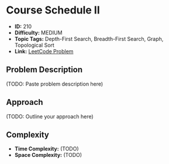 # Course Schedule II

- **ID:** 210
- **Difficulty:** MEDIUM
- **Topic Tags:** Depth-First Search, Breadth-First Search, Graph, Topological Sort
- **Link:** [LeetCode Problem](https://leetcode.com/problems/course-schedule-ii/description/)

## Problem Description

(TODO: Paste problem description here)

## Approach

(TODO: Outline your approach here)

## Complexity

- **Time Complexity:** (TODO)
- **Space Complexity:** (TODO)
